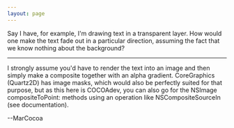 ```yaml
---
layout: page
---
```


Say I have, for example, I'm drawing text in a transparent layer. How would one make the text fade out in a particular direction, assuming the fact that we know nothing about the background?

----
I strongly assume you'd have to render the text into an image and then simply make a composite together with an alpha gradient. CoreGraphics (Quartz2D) has image masks, which would also be perfectly suited for that purpose, but as this here is COCOAdev, you can also go for the NSImage compositeToPoint: methods using an operation like NSCompositeSourceIn (see documentation).

--MarCocoa
